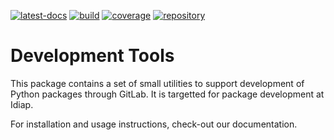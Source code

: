 <!--
Copyright © 2022 Idiap Research Institute <contact@idiap.ch>

SPDX-License-Identifier: BSD-3-Clause
-->

[![latest-docs](https://img.shields.io/badge/docs-latest-orange.svg)](http://bobconda.lab.idiap.ch/private/docs/bob/devtools/main/sphinx/index.html)
[![build](https://gitlab.idiap.ch/bob/devtools/badges/main/pipeline.svg)](https://gitlab.idiap.ch/bob/devtools/commits/main)
[![coverage](https://gitlab.idiap.ch/bob/devtools/badges/main/coverage.svg)](http://bobconda.lab.idiap.ch/private/docs/bob/devtools/main/coverage/index.html)
[![repository](https://img.shields.io/badge/gitlab-project-0000c0.svg)](https://gitlab.idiap.ch/bob/devtools)

# Development Tools

This package contains a set of small utilities to support development of Python
packages through GitLab.  It is targetted for package development at Idiap.

For installation and usage instructions, check-out our documentation.

